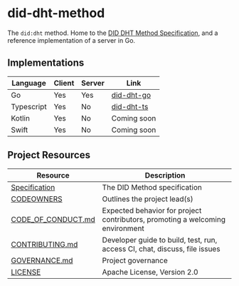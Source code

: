 # did-dht-method

The `did:dht` method. Home to the [DID DHT Method Specification](./spec.md), and a reference implementation of a server
in Go.

## Implementations

| Language   | Client | Server | Link |
| ---------- | ------ | ------ | ---- |
| Go         | Yes    | Yes    | [did-dht-go](./impl) |
| Typescript | Yes    | No     | [did-dht-ts](https://github.com/TBD54566975/web5-js/blob/main/packages/dids/src/did-dht.ts) |
| Kotlin     | Yes    | No     | Coming soon |
| Swift      | Yes    | No     | Coming soon |

## Project Resources

| Resource                                   | Description                                                                    |
| ------------------------------------------ | ------------------------------------------------------------------------------ |
| [Specification](./spec.md)                  | The DID Method specification                                                    |
| [CODEOWNERS](./CODEOWNERS)                 | Outlines the project lead(s)                                                   |
| [CODE_OF_CONDUCT.md](./CODE_OF_CONDUCT.md) | Expected behavior for project contributors, promoting a welcoming environment  |
| [CONTRIBUTING.md](./CONTRIBUTING.md)       | Developer guide to build, test, run, access CI, chat, discuss, file issues      |
| [GOVERNANCE.md](./GOVERNANCE.md)           | Project governance                                                             |
| [LICENSE](./LICENSE)                       | Apache License, Version 2.0                                                    |

